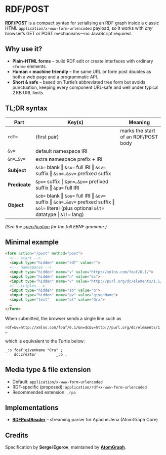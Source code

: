 # RDF/POST

**[RDF/POST](https://atomgraph.github.io/RDF-POST/)** is a compact syntax for serialising an RDF graph inside a classic HTML `application/x-www-form-urlencoded` payload, so it works with *any* browser’s GET or POST mechanisms—no JavaScript required.

## Why use it?

* **Plain‑HTML forms** – build RDF edit or create interfaces with ordinary `<form>` elements.
* **Human + machine friendly** – the same URL or form post doubles as both a web page and a programmatic API.
* **Short & safe** – based on Turtle’s abbreviated tree form but avoids punctuation, keeping every component URL‑safe and well under typical 2 KB URL limits.

## TL;DR syntax

| Part          | Key(s)                                                                                                                                       | Meaning                             |
| ------------- | -------------------------------------------------------------------------------------------------------------------------------------------- | ----------------------------------- |
| `rdf=`        | (first pair)                                                                                                                                 | marks the start of an RDF/POST body |
| `&v=`         | default namespace IRI                                                                                                                        |                                     |
| `&n=…&v=`     | extra **n**amespace prefix + IRI                                                                                                             |                                     |
| **Subject**   | `&sb=` blank ‖ `&su=` full IRI ‖ `&sv=` suffix ‖ `&sn=…&sv=` prefixed suffix                                                                 |                                     |
| **Predicate** | `&pv=` suffix ‖ `&pn=…&pv=` prefixed suffix ‖ `&pu=` full IRI                                                                                |                                     |
| **Object**    | `&ob=` blank ‖ `&ou=` full IRI ‖ `&ov=` suffix ‖ `&on=…&ov=` prefixed suffix ‖ `&ol=` literal (plus optional `&lt=` datatype \| `&ll=` lang) |                                     |

*(See the [specification](https://atomgraph.github.io/RDF-POST/) for the full EBNF grammar.)*

## Minimal example

```html
<form action="/post" method="post">
  <!-- start -->
  <input type="hidden" name="rdf" value="">
  <!-- namespaces -->
  <input type="hidden" name="v" value="http://xmlns.com/foaf/0.1/">
  <input type="hidden" name="n" value="dc">
  <input type="hidden" name="v" value="http://purl.org/dc/elements/1.1/">
  <!-- triples -->
  <input type="hidden" name="sb" value="o">
  <input type="hidden" name="pv" value="givenName">
  <input type="text"   name="ol" value="Ora">
  …
</form>
```

When submitted, the browser sends a single line such as

```
rdf=&v=http://xmlns.com/foaf/0.1/&n=dc&v=http://purl.org/dc/elements/1.1/&sb=o&pv=givenName&ol=Ora …
```

which is equivalent to the Turtle below:

```turtle
_:o foaf:givenName "Ora" ;
    dc:creator         _:b .
```

## Media type & file extension

* Default: `application/x-www-form-urlencoded`
* RDF‑specific (proposed): `application/rdf+x-www-form-urlencoded`
* Recommended extension: `.rpo`

## Implementations

* [**RDFPostReader**](https://github.com/AtomGraph/Core/blob/master/src/main/java/com/atomgraph/core/riot/lang/RDFPostReader.java) – streaming parser for Apache Jena (AtomGraph Core)

## Credits

Specification by **Sergei Egorov**, maintained by [**AtomGraph**](https://atomgraph.com/).
